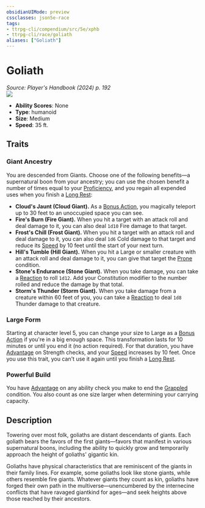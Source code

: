 ```yaml
---
obsidianUIMode: preview
cssclasses: json5e-race
tags:
- ttrpg-cli/compendium/src/5e/xphb
- ttrpg-cli/race/goliath
aliases: ["Goliath"]
---
```

# Goliath
*Source: Player's Handbook (2024) p. 192*  
![](Mechanics/races/img/goliath.webp#right)

- **Ability Scores**: None
- **Type**: humanoid
- **Size**: Medium
- **Speed**: 35 ft.

## Traits

### Giant Ancestry

You are descended from Giants. Choose one of the following benefits—a supernatural boon from your ancestry; you can use the chosen benefit a number of times equal to your [Proficiency](Mechanics/rules/variant-rules/proficiency-xphb.md), and you regain all expended uses when you finish a [Long Rest](Mechanics/rules/variant-rules/long-rest-xphb.md):

- **Cloud's Jaunt (Cloud Giant).** As a [Bonus Action](Mechanics/rules/variant-rules/bonus-action-xphb.md), you magically teleport up to 30 feet to an unoccupied space you can see.  
- **Fire's Burn (Fire Giant).** When you hit a target with an attack roll and deal damage to it, you can also deal `1d10` Fire damage to that target.  
- **Frost's Chill (Frost Giant).** When you hit a target with an attack roll and deal damage to it, you can also deal `1d6` Cold damage to that target and reduce its [Speed](Mechanics/rules/variant-rules/speed-xphb.md) by 10 feet until the start of your next turn.  
- **Hill's Tumble (Hill Giant).** When you hit a Large or smaller creature with an attack roll and deal damage to it, you can give that target the [Prone](Mechanics/rules/conditions.md#Prone) condition.  
- **Stone's Endurance (Stone Giant).** When you take damage, you can take a [Reaction](Mechanics/rules/variant-rules/reaction-xphb.md) to roll `1d12`. Add your Constitution modifier to the number rolled and reduce the damage by that total.  
- **Storm's Thunder (Storm Giant).** When you take damage from a creature within 60 feet of you, you can take a [Reaction](Mechanics/rules/variant-rules/reaction-xphb.md) to deal `1d8` Thunder damage to that creature.  

### Large Form

Starting at character level 5, you can change your size to Large as a [Bonus Action](Mechanics/rules/variant-rules/bonus-action-xphb.md) if you're in a big enough space. This transformation lasts for 10 minutes or until you end it (no action required). For that duration, you have [Advantage](Mechanics/rules/variant-rules/advantage-xphb.md) on Strength checks, and your [Speed](Mechanics/rules/variant-rules/speed-xphb.md) increases by 10 feet. Once you use this trait, you can't use it again until you finish a [Long Rest](Mechanics/rules/variant-rules/long-rest-xphb.md).

### Powerful Build

You have [Advantage](Mechanics/rules/variant-rules/advantage-xphb.md) on any ability check you make to end the [Grappled](Mechanics/rules/conditions.md#Grappled) condition. You also count as one size larger when determining your carrying capacity.

## Description

Towering over most folk, goliaths are distant descendants of giants. Each goliath bears the favors of the first giants—favors that manifest in various supernatural boons, including the ability to quickly grow and temporarily approach the height of goliaths' gigantic kin.

Goliaths have physical characteristics that are reminiscent of the giants in their family lines. For example, some goliaths look like stone giants, while others resemble fire giants. Whatever giants they count as kin, goliaths have forged their own path in the multiverse—unencumbered by the internecine conflicts that have ravaged giantkind for ages—and seek heights above those reached by their ancestors.